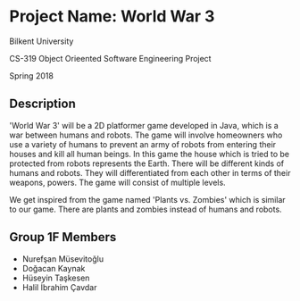 # Project Name: World War 3
<p>Bilkent University</p>
<p>CS-319 Object Orieented Software Engineering Project</p>
<p>Spring 2018</p>

## Description
<p>'World War 3' will be a 2D platformer game developed in Java, which is a war between humans and robots. The game will involve homeowners who use a variety of humans to prevent an army of robots from entering their houses and kill all human beings. In this game the house which is tried to be protected from robots represents the Earth. There will be different kinds of humans and robots. They will differentiated from each other in terms of their weapons, powers. The game will consist of multiple levels.</p>
<p>We get inspired from the game named 'Plants vs. Zombies' which is similar to our game. There are plants and zombies instead of humans and robots.</p>

## Group 1F Members
* Nurefşan Müsevitoğlu  
* Doğacan Kaynak  
* Hüseyin Taşkesen  
* Halil İbrahim Çavdar



